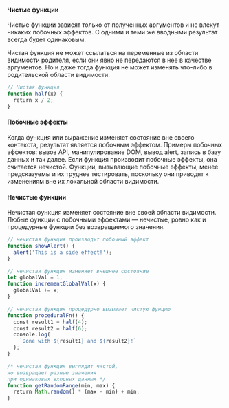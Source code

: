 #### Чистые функции

Чистые функции зависят только от полученных аргументов и не влекут никаких побочных эффектов. С одними и теми же вводными результат всегда будет одинаковым.

Чистая функция не может ссылаться на переменные из области видимости родителя, если они явно не передаются в нее в качестве аргументов. Но и даже тогда функция не может изменять что-либо в родительской области видимости.


```js
// Чистая функция
function half(x) {
  return x / 2;
}
```

#### Побочные эффекты

Когда функция или выражение изменяет состояние вне своего контекста, результат является побочным эффектом. Примеры побочных эффектов: вызов API, манипулирование DOM, вывод alert, запись в базу данных и так далее. Если функция производит побочные эффекты, она считается нечистой. Функции, вызывающие побочные эффекты, менее предсказуемы и их труднее тестировать, поскольку они приводят к изменениям вне их локальной области видимости.

#### Нечистые функции

Нечистая функция изменяет состояние вне своей области видимости. Любые функции с побочными эффектами — нечистые, ровно как и процедурные функции без возвращаемого значения.

```js
// нечистая функция производит побочный эффект
function showAlert() {
  alert('This is a side effect!');
}

// нечистая функция изменяет внешнее состояние
let globalVal = 1;
function incrementGlobalVal(x) {
  globalVal += x;
}

// нечистая функция процедурно вызывает чистую фунцию
function proceduralFn() {
  const result1 = half(4);
  const result2 = half(6);
  console.log(
    `Done with ${result1} and ${result2}!`
  );
}

/* нечистая функция выглядит чистой,
но возвращает разные значения
при одинаковых входных данных */
function getRandomRange(min, max) {
  return Math.random() * (max - min) + min;
}

```
